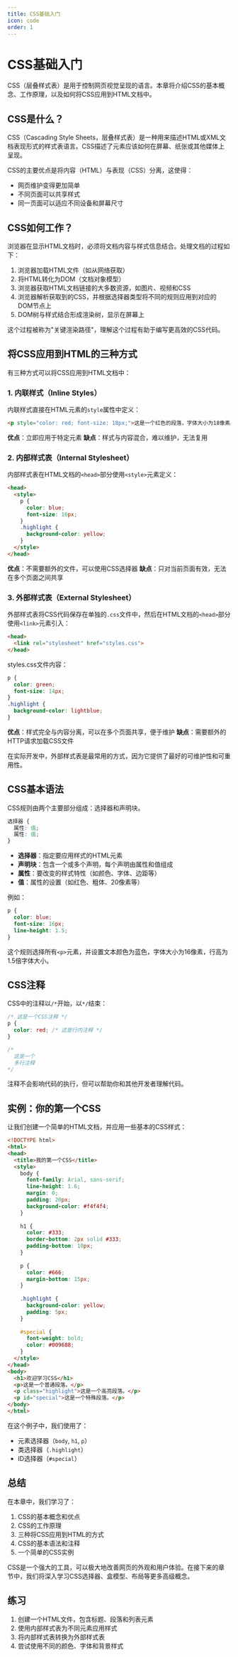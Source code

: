 ```yaml
---
title: CSS基础入门
icon: code
order: 1
---
```


# CSS基础入门

CSS（层叠样式表）是用于控制网页视觉呈现的语言。本章将介绍CSS的基本概念、工作原理，以及如何将CSS应用到HTML文档中。

## CSS是什么？

CSS（Cascading Style Sheets，层叠样式表）是一种用来描述HTML或XML文档表现形式的样式表语言。CSS描述了元素应该如何在屏幕、纸张或其他媒体上呈现。

CSS的主要优点是将内容（HTML）与表现（CSS）分离，这使得：
- 网页维护变得更加简单
- 不同页面可以共享样式
- 同一页面可以适应不同设备和屏幕尺寸

## CSS如何工作？

浏览器在显示HTML文档时，必须将文档内容与样式信息结合。处理文档的过程如下：

1. 浏览器加载HTML文件（如从网络获取）
2. 将HTML转化为DOM（文档对象模型）
3. 浏览器获取HTML文档链接的大多数资源，如图片、视频和CSS
4. 浏览器解析获取到的CSS，并根据选择器类型将不同的规则应用到对应的DOM节点上
5. DOM树与样式结合形成渲染树，显示在屏幕上

这个过程被称为"关键渲染路径"，理解这个过程有助于编写更高效的CSS代码。

## 将CSS应用到HTML的三种方式

有三种方式可以将CSS应用到HTML文档中：

### 1. 内联样式（Inline Styles）

内联样式直接在HTML元素的`style`属性中定义：

```html
<p style="color: red; font-size: 18px;">这是一个红色的段落，字体大小为18像素。</p>
```

**优点**：立即应用于特定元素
**缺点**：样式与内容混合，难以维护，无法复用

### 2. 内部样式表（Internal Stylesheet）

内部样式表在HTML文档的`<head>`部分使用`<style>`元素定义：

```html
<head>
  <style>
    p {
      color: blue;
      font-size: 16px;
    }
    .highlight {
      background-color: yellow;
    }
  </style>
</head>
```

**优点**：不需要额外的文件，可以使用CSS选择器
**缺点**：只对当前页面有效，无法在多个页面之间共享

### 3. 外部样式表（External Stylesheet）

外部样式表将CSS代码保存在单独的`.css`文件中，然后在HTML文档的`<head>`部分使用`<link>`元素引入：

```html
<head>
  <link rel="stylesheet" href="styles.css">
</head>
```

styles.css文件内容：
```css
p {
  color: green;
  font-size: 14px;
}
.highlight {
  background-color: lightblue;
}
```

**优点**：样式完全与内容分离，可以在多个页面共享，便于维护
**缺点**：需要额外的HTTP请求加载CSS文件

在实际开发中，外部样式表是最常用的方式，因为它提供了最好的可维护性和可重用性。

## CSS基本语法

CSS规则由两个主要部分组成：选择器和声明块。

```css
选择器 {
  属性: 值;
  属性: 值;
}
```

- **选择器**：指定要应用样式的HTML元素
- **声明块**：包含一个或多个声明，每个声明由属性和值组成
- **属性**：要改变的样式特性（如颜色、字体、边距等）
- **值**：属性的设置（如红色、粗体、20像素等）

例如：

```css
p {
  color: blue;
  font-size: 16px;
  line-height: 1.5;
}
```

这个规则选择所有`<p>`元素，并设置文本颜色为蓝色，字体大小为16像素，行高为1.5倍字体大小。

## CSS注释

CSS中的注释以`/*`开始，以`*/`结束：

```css
/* 这是一个CSS注释 */
p {
  color: red; /* 这是行内注释 */
}

/*
  这是一个
  多行注释
*/
```

注释不会影响代码的执行，但可以帮助你和其他开发者理解代码。

## 实例：你的第一个CSS

让我们创建一个简单的HTML文档，并应用一些基本的CSS样式：

```html
<!DOCTYPE html>
<html>
<head>
  <title>我的第一个CSS</title>
  <style>
    body {
      font-family: Arial, sans-serif;
      line-height: 1.6;
      margin: 0;
      padding: 20px;
      background-color: #f4f4f4;
    }
    
    h1 {
      color: #333;
      border-bottom: 2px solid #333;
      padding-bottom: 10px;
    }
    
    p {
      color: #666;
      margin-bottom: 15px;
    }
    
    .highlight {
      background-color: yellow;
      padding: 5px;
    }
    
    #special {
      font-weight: bold;
      color: #009688;
    }
  </style>
</head>
<body>
  <h1>欢迎学习CSS</h1>
  <p>这是一个普通段落。</p>
  <p class="highlight">这是一个高亮段落。</p>
  <p id="special">这是一个特殊段落。</p>
</body>
</html>
```

在这个例子中，我们使用了：
- 元素选择器（`body`, `h1`, `p`）
- 类选择器（`.highlight`）
- ID选择器（`#special`）

## 总结

在本章中，我们学习了：

1. CSS的基本概念和优点
2. CSS的工作原理
3. 三种将CSS应用到HTML的方式
4. CSS的基本语法和注释
5. 一个简单的CSS实例

CSS是一个强大的工具，可以极大地改善网页的外观和用户体验。在接下来的章节中，我们将深入学习CSS选择器、盒模型、布局等更多高级概念。

## 练习

1. 创建一个HTML文件，包含标题、段落和列表元素
2. 使用内部样式表为不同元素应用样式
3. 将内部样式表转换为外部样式表
4. 尝试使用不同的颜色、字体和背景样式